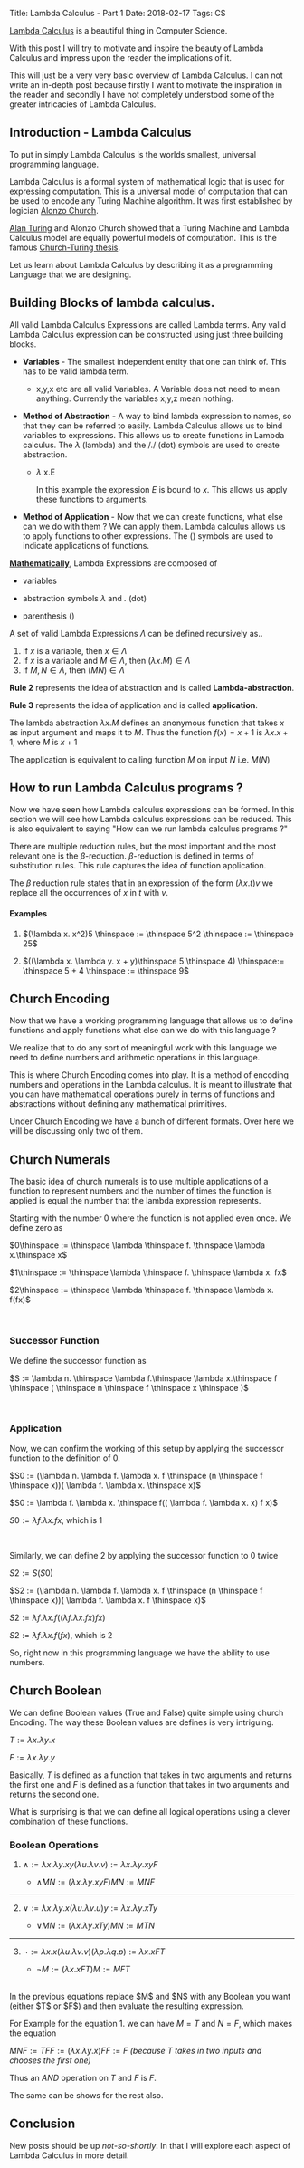 Title: Lambda Calculus - Part 1
Date: 2018-02-17
Tags: CS

[Lambda Calculus](https://en.wikipedia.org/wiki/Lambda_calculus) is a beautiful thing in Computer Science. 

With this post I will try to motivate and inspire the beauty of Lambda Calculus and impress upon the reader the implications of it.

This will just be a very very basic overview of Lambda Calculus. I can not write an in-depth post because firstly I want to motivate the inspiration in the reader and secondly I have not completely understood some of the greater intricacies of Lambda Calculus.


## Introduction - Lambda Calculus
To put in simply Lambda Calculus is the worlds smallest, universal programming language.

Lambda Calculus is a formal system of mathematical logic that is used for expressing computation. This is a universal model of computation that can be used to encode any Turing Machine algorithm. It was first established by logician [Alonzo Church](https://en.wikipedia.org/wiki/Alonzo_Church). 

[Alan Turing](https://en.wikipedia.org/wiki/Alan_Turing) and Alonzo Church showed that a Turing Machine and Lambda Calculus model are equally powerful models of computation. This is the famous [Church-Turing thesis](https://en.wikipedia.org/wiki/Church%E2%80%93Turing_thesis).

Let us learn about Lambda Calculus by describing it as a programming Language that we are designing.

## Building Blocks of lambda calculus.
All valid Lambda Calculus Expressions are called Lambda terms. Any valid Lambda Calculus expression can be constructed using just three building blocks. 

- **Variables** - The smallest independent entity that one can think of. This has to be valid lambda term.

    - x,y,x etc are all valid Variables. A Variable does not need to mean anything. Currently the variables x,y,z mean nothing.

- **Method of Abstraction** - A way to bind lambda expression to names, so that they can be referred to easily. Lambda Calculus allows us to bind variables to expressions. This allows us to create functions in Lambda calculus. The $\lambda$ (lambda) and the /./ (dot) symbols are used to create abstraction.

    - $\lambda$ x.E

       In this example the expression $E$ is bound to $x$. This allows us apply these functions to arguments. 

- **Method of Application** - Now that we can create functions, what else can we do with them ? We can apply them. Lambda calculus allows us to apply functions to other expressions. The $()$ symbols are used to indicate applications of functions. 


**[Mathematically](https://en.wikipedia.org/wiki/Lambda_calculus_definition)**, Lambda Expressions are composed of 

- variables

- abstraction symbols $\lambda$ and *.* (dot)

- parenthesis $()$

A set of valid Lambda Expressions $\Lambda$ can be defined recursively as..

1. If $x$ is a variable, then $x \in \Lambda$
2. If $x$ is a variable and $M \in \Lambda$, then $( \lambda x. M ) \in \Lambda$
3. If  $M, N \in \Lambda$, then $(M N) \in \Lambda$

**Rule 2** represents the idea of abstraction and is called **Lambda-abstraction**.

**Rule 3** represents the idea of application and is called **application**.

The lambda abstraction $\lambda x.M$ defines an anonymous function that takes $x$ as input argument and maps it to $M$. Thus the function $f(x) = x + 1$ is $\lambda x . x + 1$, where $M$ is $x+1$


The application is equivalent to calling function $M$ on input $N$ i.e. $M(N)$


## How to run Lambda Calculus programs ?
Now we have seen how Lambda calculus expressions can be formed. In this section we will see how Lambda calculus expressions can be reduced. This is also equivalent to saying "How can we run lambda calculus programs ?"

There are multiple reduction rules, but the most important and the most relevant one is the $\beta$-reduction. $\beta$-reduction is defined in terms of substitution rules. This rule captures the idea of function application. 

The $\beta$ reduction rule states that in an expression of the form $(\lambda x.t)v$ we replace all the occurrences of $x$ in $t$ with $v$.

#### Examples ####

1. $(\lambda  x. x^2)5 \thinspace := \thinspace 5^2 \thinspace := \thinspace 25$

2. $((\lambda x. \lambda y. x + y)\thinspace 5 \thinspace 4) \thinspace:= \thinspace 5 + 4 \thinspace := \thinspace 9$

## Church Encoding
Now that we have a working programming language that allows us to define functions and apply functions what else can we do with this language ?

We realize that to do any sort of meaningful work with this language we need to define numbers and arithmetic operations in this language.

This is where Church Encoding comes into play. It is a method of encoding numbers and operations in the Lambda calculus. It is meant to illustrate that you can have mathematical operations purely in terms of functions and abstractions without defining any mathematical primitives.

Under Church Encoding we have a bunch of different formats. Over here we will be discussing only two of them.

## Church Numerals
The basic idea of church numerals is to use multiple applications of a function to represent numbers and the number of times the function is applied is equal the number that the lambda expression represents.

Starting with the number $0$ where the function is not applied even once. We define zero as 

$0\thinspace := \thinspace  \lambda \thinspace f. \thinspace \lambda x.\thinspace x$

$1\thinspace := \thinspace \lambda \thinspace f. \thinspace \lambda x. fx$

$2\thinspace := \thinspace \lambda \thinspace f. \thinspace \lambda x. f(fx)$

<br>

### Successor Function ###

We define the successor function as 

$S := \lambda n. \thinspace \lambda f.\thinspace \lambda x.\thinspace f \thinspace ( \thinspace n \thinspace f \thinspace x \thinspace )$ 

<br>

### Application ###

Now, we can confirm the working of this setup by applying the successor function to the definition of $0$.

$S0 := (\lambda n. \lambda f. \lambda x. f \thinspace (n \thinspace f \thinspace x))( \lambda f. \lambda x. \thinspace x)$

$S0 := \lambda f. \lambda x. \thinspace f(( \lambda f. \lambda x. x) f x)$

$S0 := \lambda f. \lambda x. fx$, which is $1$

<br>

Similarly, we can define $2$ by applying the successor function to $0$ twice 

$S2 := S(S0)$

$S2 := (\lambda n. \lambda f. \lambda x. f \thinspace (n \thinspace f \thinspace x))( \lambda f. \lambda x. f \thinspace x)$

$S2 := \lambda f. \lambda x. f((\lambda f. \lambda x. fx)fx)$

$S2 := \lambda f. \lambda x. f(fx)$, which is $2$

So, right now in this programming language we have the ability to use numbers.

## Church Boolean
We can define Boolean values (True and False) quite simple using church Encoding. The way these Boolean values are defines is very intriguing.


$T := \lambda x. \lambda y. x$

$F := \lambda x. \lambda y. y$


Basically, $T$ is defined as a function that takes in two arguments and returns the first one and $F$ is defined as a function that takes in two arguments and returns the second one.

What is surprising is that we can define all logical operations using a clever combination of these functions.    

### Boolean Operations ###

1. $\wedge := \lambda x. \lambda y. x y (\lambda u. \lambda v. v) := \lambda x. \lambda y. x y F$

      - $\wedge M N := (\lambda x. \lambda y. x y F) M N := M N F$
<hr>

2. $\vee := \lambda x. \lambda y. x (\lambda u. \lambda v. u) y := \lambda x. \lambda y. x T y$
   
      - $\vee M N := (\lambda x. \lambda y. x T y) M N := M T N$
<hr>

3. $\neg := \lambda x. x (\lambda u. \lambda v. v) (\lambda p. \lambda q. p) := \lambda x. x F T$

      - $\neg M := (\lambda x. x F T)M := M F T$

<br>
In the previous equations replace $M$ and $N$ with any Boolean you want (either $T$ or $F$) and then evaluate the resulting expression. 

For Example for the equation 1. we can have $M = T$ and $N = F$, which makes the equation


$M N F := T F F := (\lambda x. \lambda y. x) F F := F$ *(because T takes in two inputs and chooses the first one)* 

Thus an $AND$ operation on $T$ and $F$ is $F$. 

The same can be shows for the rest also.

## Conclusion 

New posts should be up *not-so-shortly*. In that I will explore each aspect of Lambda Calculus in more detail.
